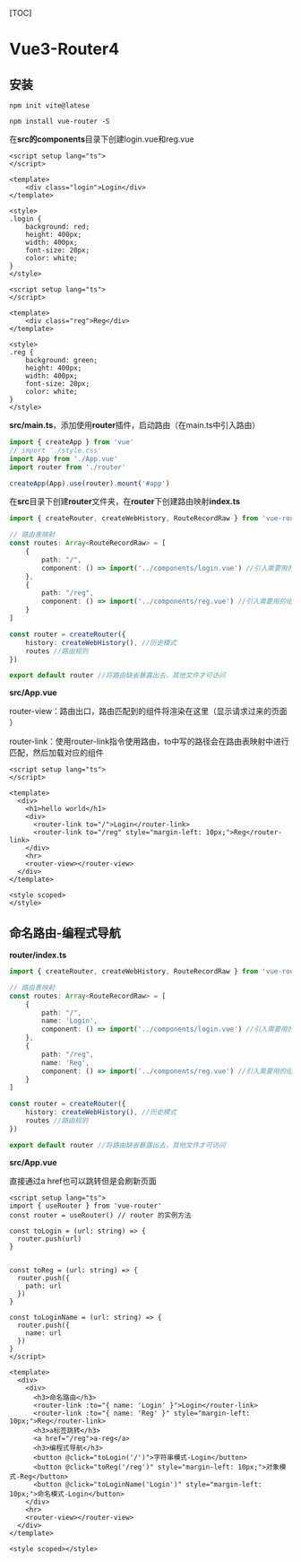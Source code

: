 [TOC]



# Vue3-Router4



## 安装

```
npm init vite@latese
```



```
npm install vue-router -S
```



在**src的components**目录下创建login.vue和reg.vue

```vue
<script setup lang="ts">
</script>

<template>
    <div class="login">Login</div>
</template>

<style>
.login {
    background: red;
    height: 400px;
    width: 400px;
    font-size: 20px;
    color: white;
}
</style>

```

```vue
<script setup lang="ts">
</script>

<template>
    <div class="reg">Reg</div>
</template>

<style>
.reg {
    background: green;
    height: 400px;
    width: 400px;
    font-size: 20px;
    color: white;
}
</style>

```



**src/main.ts**，添加使用**router**插件，启动路由（在main.ts中引入路由）

```ts
import { createApp } from 'vue'
// import './style.css'
import App from './App.vue'
import router from './router'

createApp(App).use(router).mount('#app')
```



在**src**目录下创建**router**文件夹，在**router**下创建路由映射**index.ts**

```ts
import { createRouter, createWebHistory, RouteRecordRaw } from 'vue-router'

// 路由表映射
const routes: Array<RouteRecordRaw> = [
    {
        path: "/",
        component: () => import('../components/login.vue') //引入需要用的组件
    },
    {
        path: "/reg",
        component: () => import('../components/reg.vue') //引入需要用的组件
    }
]

const router = createRouter({
    history: createWebHistory(), //历史模式
    routes //路由规则
})

export default router //将路由缺省暴露出去，其他文件才可访问
```



**src/App.vue**

router-view：路由出口，路由匹配到的组件将渲染在这里（显示请求过来的页面 ）

router-link：使用router-link指令使用路由，to中写的路径会在路由表映射中进行匹配，然后加载对应的组件

```vue
<script setup lang="ts">
</script>

<template>
  <div>
    <h1>hello world</h1>
    <div>
      <router-link to="/">Login</router-link>
      <router-link to="/reg" style="margin-left: 10px;">Reg</router-link>
    </div>
    <hr>
    <router-view></router-view>
  </div>
</template>

<style scoped>
</style>

```



## 命名路由-编程式导航

**router/index.ts**

```ts
import { createRouter, createWebHistory, RouteRecordRaw } from 'vue-router'

// 路由表映射
const routes: Array<RouteRecordRaw> = [
    {
        path: "/",
        name: 'Login',
        component: () => import('../components/login.vue') //引入需要用的组件
    },
    {
        path: "/reg",
        name: 'Reg',
        component: () => import('../components/reg.vue') //引入需要用的组件
    }
]

const router = createRouter({
    history: createWebHistory(), //历史模式
    routes //路由规则
})

export default router //将路由缺省暴露出去，其他文件才可访问
```

**src/App.vue**

直接通过a href也可以跳转但是会刷新页面

```vue
<script setup lang="ts">
import { useRouter } from 'vue-router'
const router = useRouter() // router 的实例方法

const toLogin = (url: string) => {
  router.push(url)
}


const toReg = (url: string) => {
  router.push({
    path: url
  })
}

const toLoginName = (url: string) => {
  router.push({
    name: url
  })
}
</script>

<template>
  <div>
    <div>
      <h3>命名路由</h3>
      <router-link :to="{ name: 'Login' }">Login</router-link>
      <router-link :to="{ name: 'Reg' }" style="margin-left: 10px;">Reg</router-link>
      <h3>a标签跳转</h3>
      <a href="/reg">a-reg</a>
      <h3>编程式导航</h3>
      <button @click="toLogin('/')">字符串模式-Login</button>
      <button @click="toReg('/reg')" style="margin-left: 10px;">对象模式-Reg</button>
      <button @click="toLoginName('Login')" style="margin-left: 10px;">命名模式-Login</button>
    </div>
    <hr>
    <router-view></router-view>
  </div>
</template>

<style scoped></style>

```



